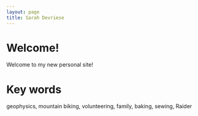 ```yaml
---
layout: page
title: Sarah Devriese
---
```


# Welcome!

Welcome to my new personal site!

# Key words

geophysics, mountain biking, volunteering, family, baking, sewing, Raider

